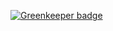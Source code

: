 
[![Greenkeeper badge](https://badges.greenkeeper.io/Naturalclar/ManagerApp.svg)](https://greenkeeper.io/)
